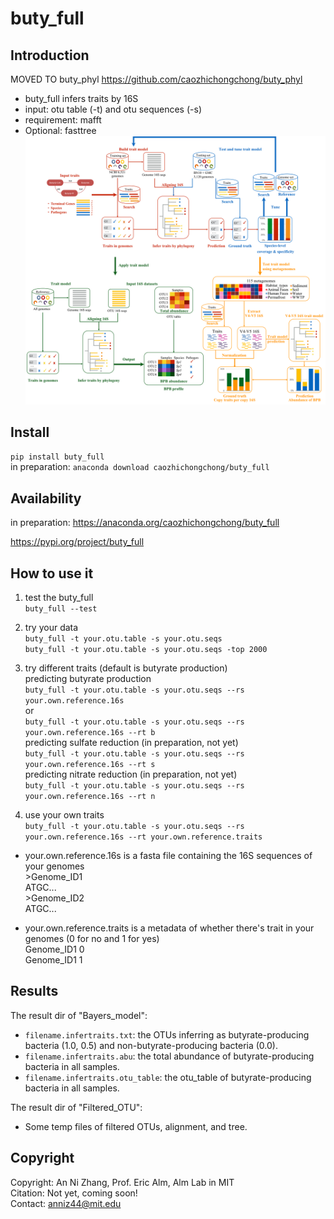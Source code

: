 # buty_full
## Introduction
MOVED TO buty_phyl https://github.com/caozhichongchong/buty_phyl
* buty_full infers traits by 16S
* input: otu table (-t) and otu sequences (-s)
* requirement: mafft
* Optional: fasttree
![alt text](https://raw.githubusercontent.com/caozhichongchong/buty_full/master/Methodology.png)

## Install
`pip install buty_full`\
in preparation: `anaconda download caozhichongchong/buty_full`

## Availability
in preparation: https://anaconda.org/caozhichongchong/buty_full

https://pypi.org/project/buty_full

## How to use it
1. test the buty_full\
`buty_full --test`

2. try your data\
`buty_full -t your.otu.table -s your.otu.seqs`\
`buty_full -t your.otu.table -s your.otu.seqs -top 2000`

3. try different traits (default is butyrate production)\
predicting butyrate production\
`buty_full -t your.otu.table -s your.otu.seqs --rs your.own.reference.16s`\
or\
`buty_full -t your.otu.table -s your.otu.seqs --rs your.own.reference.16s --rt b`\
predicting sulfate reduction (in preparation, not yet)\
`buty_full -t your.otu.table -s your.otu.seqs --rs your.own.reference.16s --rt s`\
predicting nitrate reduction (in preparation, not yet)\
`buty_full -t your.otu.table -s your.otu.seqs --rs your.own.reference.16s --rt n`

4. use your own traits\
`buty_full -t your.otu.table -s your.otu.seqs --rs your.own.reference.16s --rt your.own.reference.traits`

* your.own.reference.16s is a fasta file containing the 16S sequences of your genomes\
\>Genome_ID1\
ATGC...\
\>Genome_ID2\
ATGC...

* your.own.reference.traits is a metadata of whether there's trait in your genomes (0 for no and 1 for yes)\
Genome_ID1   0\
Genome_ID1   1

## Results
The result dir of "Bayers_model":
* `filename.infertraits.txt`: the OTUs inferring as butyrate-producing bacteria (1.0, 0.5) 
and non-butyrate-producing bacteria (0.0).
* `filename.infertraits.abu`: the total abundance of butyrate-producing bacteria in all samples.
* `filename.infertraits.otu_table`: the otu_table of butyrate-producing bacteria in all samples.

The result dir of "Filtered_OTU":
* Some temp files of filtered OTUs, alignment, and tree.

## Copyright
Copyright: An Ni Zhang, Prof. Eric Alm, Alm Lab in MIT\
Citation: Not yet, coming soon!\
Contact: anniz44@mit.edu
